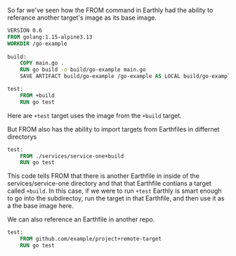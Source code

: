 So far we've seen how the FROM command in Earthly had the ability to referance another target's image as its base image.

```Dockerfile
VERSION 0.6
FROM golang:1.15-alpine3.13
WORKDIR /go-example
 
build:
    COPY main.go .
    RUN go build -o build/go-example main.go
    SAVE ARTIFACT build/go-example /go-example AS LOCAL build/go-example

test:
    FROM +build
    RUN go test
```
Here are `+test` target uses the image from the `+build` target.

But FROM also has the ability to import targets from Earthfiles in differnet directorys

```Dockerfile
test:
    FROM ./services/service-one+build
    RUN go test
```
This code tells FROM that there is another Earthfile in inside of the services/service-one directory and that that Earthfile contians a target called `+build`. In this case, if we were to run `+test` Earthly is smart enough to go into the subdirectoy, run the target in that Earthfile, and then use it as a the base image here.

We can also reference an Earthfile in another repo.

```Dockerfile
test:
    FROM github.com/example/project+remote-target
    RUN go test
```
